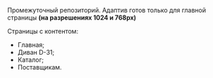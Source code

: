 Промежуточный репозиторий. Адаптив готов только для главной страницы **(на разрешениях 1024 и 768px)**

Страницы с контентом: 
 
- Главная;
- Диван D-31;
- Каталог;
- Поставщикам.
